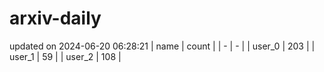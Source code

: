 # arxiv-daily
updated on 2024-06-20 06:28:21
| name | count |
| - | - |
| user_0 | 203 |
| user_1 | 59 |
| user_2 | 108 |
